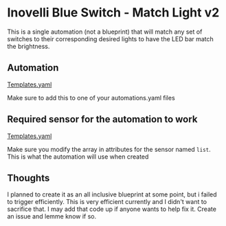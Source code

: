 # Inovelli Blue Switch - Match Light v2

This is a single automation (not a blueprint) that will match any set of switches to their corresponding desired lights to have the LED bar match the brightness.

## Automation

[Templates.yaml](https://github.com/finder39/home-assistant-blueprints/blob/master/inovelli_blue_switch_match_light_v2/inovelli_blue_switch_match_light_v2.yaml)

Make sure to add this to one of your automations.yaml files

## Required sensor for the automation to work

[Templates.yaml](https://github.com/finder39/home-assistant-blueprints/blob/master/inovelli_blue_switch_match_light_v2/templates.yaml)

Make sure you modify the array in attributes for the sensor named `list`. This is what the automation will use when created

## Thoughts

I planned to create it as an all inclusive blueprint at some point, but i failed to trigger efficiently. This is very efficient currently and I didn't want to sacrifice that. I may add that code up if anyone wants to help fix it. Create an issue and lemme know if so.